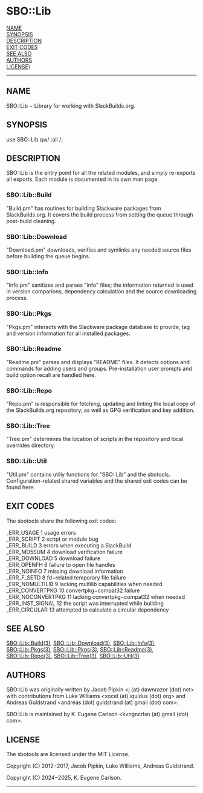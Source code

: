 # SBO::Lib

[NAME](#name)\
[SYNOPSIS](#synopsis)\
[DESCRIPTION](#description)\
[EXIT CODES](#exit-codes)\
[SEE ALSO](#see-also)\
[AUTHORS](#authors)\
[LICENSE](#license)\

------------------------------------------------------------------------

## NAME

SBO::Lib − Library for working with SlackBuilds.org.

## SYNOPSIS

use SBO::Lib qw/ :all /;

## DESCRIPTION

SBO::Lib is the entry point for all the related modules, and simply
re-exports all exports. Each module is documented in its own man page.

### SBO::Lib::Build

\"Build.pm\" has routines for building Slackware packages from
SlackBuilds.org. It covers the build process from setting the queue
through post-build cleaning.

### SBO::Lib::Download

\"Download.pm\" downloads, verifies and symlinks any needed source files
before building the queue begins.

### SBO::Lib::Info

\"Info.pm\" sanitizes and parses \"info\" files; the information
returned is used in version comparions, dependency calculation and the
source downloading process.

### SBO::Lib::Pkgs

\"Pkgs.pm\" interacts with the Slackware package database to provide,
tag and version information for all installed packages.

### SBO::Lib::Readme

\"Readme.pm\" parses and displays \"README\" files. It detects options
and commands for adding users and groups. Pre-installation user prompts
and build option recall are handled here.

### SBO::Lib::Repo

\"Repo.pm\" is responsible for fetching, updating and linting the local
copy of the SlackBuilds.org repository, as well as GPG verification and
key addition.

### SBO::Lib::Tree

\"Tree.pm\" determines the location of scripts in the repository and
local overrides directory.

### SBO::Lib::Util

\"Util.pm\" contains utiliy functions for \"SBO::Lib\" and the sbotools.
Configuration-related shared variables and the shared exit codes can be
found here.

## EXIT CODES

The sbotools share the following exit codes:

\_ERR_USAGE 1 usage errors\
\_ERR_SCRIPT 2 script or module bug\
\_ERR_BUILD 3 errors when executing a SlackBuild\
\_ERR_MD5SUM 4 download verification failure\
\_ERR_DOWNLOAD 5 download failure\
\_ERR_OPENFH 6 failure to open file handles\
\_ERR_NOINFO 7 missing download information\
\_ERR_F_SETD 8 fd−related temporary file failure\
\_ERR_NOMULTILIB 9 lacking multilib capabilities when needed\
\_ERR_CONVERTPKG 10 convertpkg−compat32 failure\
\_ERR_NOCONVERTPKG 11 lacking convertpkg−compat32 when needed\
\_ERR_INST_SIGNAL 12 the script was interrupted while building\
\_ERR_CIRCULAR 13 attempted to calculate a circular dependency

## SEE ALSO

[SBO::Lib::Build(3)](SBO_Lib_Build.3.md), [SBO::Lib::Download(3)](SBO_Lib_Download.3.md),
[SBO::Lib::Info(3)](SBO_Lib_Info.3.md), [SBO::Lib::Pkgs(3)](SBO_Lib_Pkgs.3.md), [SBO::Lib::Pkgs(3)](SBO_Lib_Pkgs.3.md),
[SBO::Lib::Readme(3)](SBO_Lib_Readme.3.md), [SBO::Lib::Repo(3)](SBO_Lib_Repo.3.md), [SBO::Lib::Tree(3)](SBO_Lib_Tree.3.md),
[SBO::Lib::Util(3)](SBO_Lib_Util.3.md)

## AUTHORS

SBO::Lib was originally written by Jacob Pipkin \<j (at) dawnrazor (dot)
net\> with contributions from Luke Williams \<xocel (at) iquidus (dot)
org\> and Andreas Guldstrand \<andreas (dot) guldstrand (at) gmail (dot)
com\>.

SBO::Lib is maintained by K. Eugene Carlson \<kvngncrlsn (at) gmail
(dot) com\>.

## LICENSE

The sbotools are licensed under the MIT License.

Copyright (C) 2012−2017, Jacob Pipkin, Luke Williams, Andreas
Guldstrand.

Copyright (C) 2024−2025, K. Eugene Carlson.

------------------------------------------------------------------------
